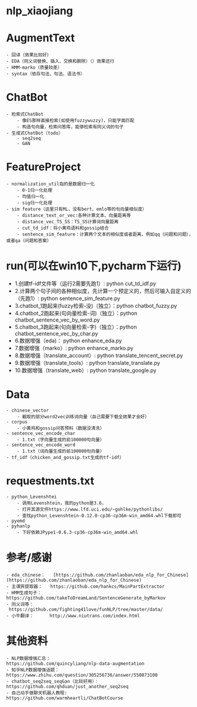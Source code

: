 # nlp_xiaojiang


# AugmentText
    - 回译（效果比较好）
    - EDA（同义词替换、插入、交换和删除）（）效果还行
    - HMM-marko（质量较差）
    - syntax（依存句法、句法、语法书）
    
# ChatBot
    - 检索式ChatBot
        - 像ES那样直接检索(如使用fuzzywuzzy)，只能字面匹配
        - 构造句向量，检索问答库，能够检索有同义词的句子
    - 生成式ChatBot（todo）
        - seq2seq
        - GAN

# FeatureProject
    - normalization_util指的是数据归一化
        - 0-1归一化处理
        - 均值归一化
        - sig归一化处理
    - sim feature（这里只有ML，没有bert、emlo等的句向量相似度）
        - distance_text_or_vec:各种计算文本、向量距离等
        - distance_vec_TS_SS：TS_SS计算词向量距离
        - cut_td_idf：将小黄鸡语料和gossip结合
        - sentence_sim_feature：计算两个文本的相似度或者距离，例如qq（问题和问题），或者qa（问题和答案）

# run(可以在win10下,pycharm下运行)
  - 1.创建tf-idf文件等（运行2需要先跑1）:  python cut_td_idf.py
  - 2.计算两个句子间的各种相似度，先计算一个预定义的，然后可输入自定义的（先跑1）:  python sentence_sim_feature.py
  - 3.chatbot_1跑起来(fuzzy检索-没)（独立）：python chatbot_fuzzy.py
  - 4.chatbot_2跑起来(句向量检索-词)（独立）：python chatbot_sentence_vec_by_word.py
  - 5.chatbot_3跑起来(句向量检索-字)（独立）：python chatbot_sentence_vec_by_char.py
  - 6.数据增强（eda)：                     python enhance_eda.py
  - 7.数据增强（marko）:                   python enhance_marko.py
  - 8.数据增强（translate_account）:       python translate_tencent_secret.py
  - 9.数据增强（translate_tools）:         python translate_translate.py
  - 10.数据增强（translate_web）:          python translate_google.py

# Data
    - chinese_vector
        - 截取的部分word2vec训练词向量（自己需要下载全效果才会好）
    - corpus
        - 小黄鸡和gossip问答预料（数据没清洗）
    - sentence_vec_encode_char
        - 1.txt（字向量生成的前100000句向量）
    - sentence_vec_encode_word
        - 1.txt（词向量生成的前100000句向量）
    - tf_idf（chicken_and_gossip.txt生成的tf-idf）
    
# requestments.txt
    - python_Levenshtei
        - 调用Levenshtein，我的python是3.6，
        - 打开其源文件https://www.lfd.uci.edu/~gohlke/pythonlibs/
        - 查找python_Levenshtein-0.12.0-cp36-cp36m-win_amd64.whl下载即可
    - pyemd
    - pyhanlp
        - 下好依赖JPype1-0.6.3-cp36-cp36m-win_amd64.whl
  
# 参考/感谢
    - eda_chinese：   [https://github.com/zhanlaoban/eda_nlp_for_Chinese](https://github.com/zhanlaoban/eda_nlp_for_Chinese)
    - 主谓宾提取器：   https://github.com/hankcs/MainPartExtractor
    - HMM生成句子：   https://github.com/takeToDreamLand/SentenceGenerate_byMarkov
    - 同义词等：      https://github.com/fighting41love/funNLP/tree/master/data/
    - 小牛翻译：      http://www.niutrans.com/index.html
    
# 其他资料
    - NLP数据增强汇总：                      https://github.com/quincyliang/nlp-data-augmentation
    - 知乎NLP数据增强话题：                   https://www.zhihu.com/question/305256736/answer/550873100
    - chatbot_seq2seq_seqGan（比较好用）：    https://github.com/qhduan/just_another_seq2seq
    - 自己动手做聊天机器人教程:                https://github.com/warmheartli/ChatBotCourse

